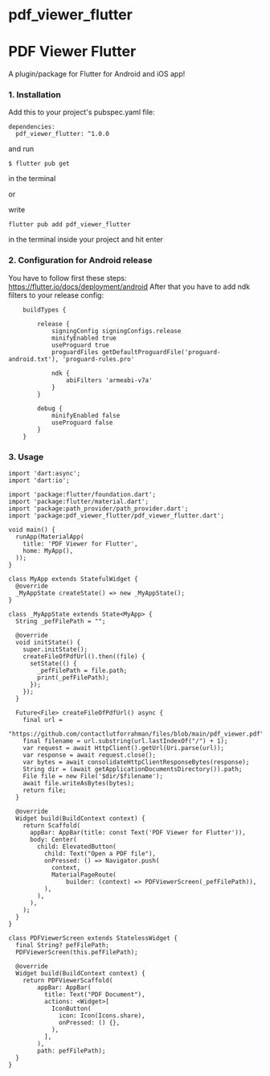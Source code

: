 # pdf_viewer_flutter
# PDF Viewer Flutter

A plugin/package for Flutter for Android and iOS app!

### 1. Installation

Add this to your project's pubspec.yaml file:


```
dependencies:
  pdf_viewer_flutter: ^1.0.0
```

and run

```
$ flutter pub get
```

in the terminal

or

write 

``` flutter pub add pdf_viewer_flutter ```

in the terminal inside your project and hit enter

### 2. Configuration for Android release

You have to follow first these steps: https://flutter.io/docs/deployment/android
After that you have to add ndk filters to your release config:

```
    buildTypes {

        release {
            signingConfig signingConfigs.release
            minifyEnabled true
            useProguard true
            proguardFiles getDefaultProguardFile('proguard-android.txt'), 'proguard-rules.pro'

            ndk {
                abiFilters 'armeabi-v7a'
            }
        }

        debug {
            minifyEnabled false
            useProguard false
        }
    }

```

### 3. Usage

```
import 'dart:async';
import 'dart:io';

import 'package:flutter/foundation.dart';
import 'package:flutter/material.dart';
import 'package:path_provider/path_provider.dart';
import 'package:pdf_viewer_flutter/pdf_viewer_flutter.dart';

void main() {
  runApp(MaterialApp(
    title: 'PDF Viewer for Flutter',
    home: MyApp(),
  ));
}

class MyApp extends StatefulWidget {
  @override
  _MyAppState createState() => new _MyAppState();
}

class _MyAppState extends State<MyApp> {
  String _pefFilePath = "";

  @override
  void initState() {
    super.initState();
    createFileOfPdfUrl().then((file) {
      setState(() {
        _pefFilePath = file.path;
        print(_pefFilePath);
      });
    });
  }

  Future<File> createFileOfPdfUrl() async {
    final url =
        "https://github.com/contactlutforrahman/files/blob/main/pdf_viewer.pdf";
    final filename = url.substring(url.lastIndexOf("/") + 1);
    var request = await HttpClient().getUrl(Uri.parse(url));
    var response = await request.close();
    var bytes = await consolidateHttpClientResponseBytes(response);
    String dir = (await getApplicationDocumentsDirectory()).path;
    File file = new File('$dir/$filename');
    await file.writeAsBytes(bytes);
    return file;
  }

  @override
  Widget build(BuildContext context) {
    return Scaffold(
      appBar: AppBar(title: const Text('PDF Viewer for Flutter')),
      body: Center(
        child: ElevatedButton(
          child: Text("Open a PDF file"),
          onPressed: () => Navigator.push(
            context,
            MaterialPageRoute(
                builder: (context) => PDFViewerScreen(_pefFilePath)),
          ),
        ),
      ),
    );
  }
}

class PDFViewerScreen extends StatelessWidget {
  final String? pefFilePath;
  PDFViewerScreen(this.pefFilePath);

  @override
  Widget build(BuildContext context) {
    return PDFViewerScaffold(
        appBar: AppBar(
          title: Text("PDF Document"),
          actions: <Widget>[
            IconButton(
              icon: Icon(Icons.share),
              onPressed: () {},
            ),
          ],
        ),
        path: pefFilePath);
  }
}

```